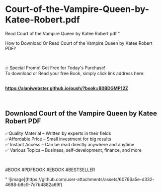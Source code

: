 # Court-of-the-Vampire-Queen-by-Katee-Robert.pdf
Read Court of the Vampire Queen by Katee Robert pdf
"<p>How to Download Or Read Court of the Vampire Queen by Katee Robert PDF?</p>
<p>&nbsp;</p>
<p>&#128293;  Special Promo! Get Free for Today's Purchase!<br />To download or Read your free Book, simply click link address here:&nbsp;<br />&nbsp;</p>
<p><a href=""https://alaniwebster.github.io/push/?book=B0BDGMP12Z""><strong>https://alaniwebster.github.io/push/?book=B0BDGMP12Z</strong></a></p>
<p>&nbsp;</p>
<h2>Download Court of the Vampire Queen by Katee Robert PDF</h2>
<p>&#x2705;Quality Material &ndash; Written by experts in their fields<br />&#x2705;Affordable Price &ndash; Small investment for big results<br />&#x2705; Instant Access &ndash; Can be read directly anywhere and anytime<br />&#x2705; Various Topics &ndash; Business, self-development, finance, and more</p>
<p>&nbsp;</p>
<p>#BOOK #PDFBOOK #EBOOK #BESTSELLER</p>
"
![image](https://github.com/user-attachments/assets/60766a5e-d332-4688-b8c9-7c7b4882a69f)
